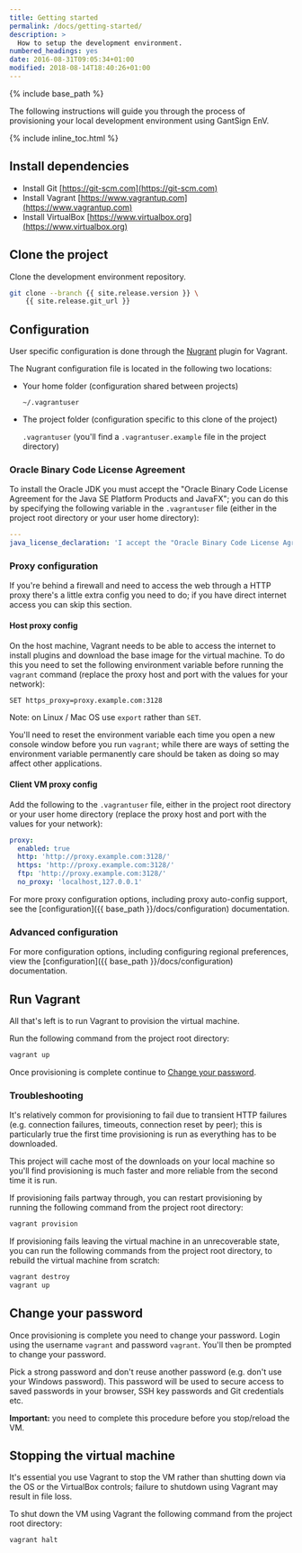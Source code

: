 ```yaml
---
title: Getting started
permalink: /docs/getting-started/
description: >
  How to setup the development environment.
numbered_headings: yes
date: 2016-08-31T09:05:34+01:00
modified: 2018-08-14T18:40:26+01:00
---
```


{% include base_path %}

The following instructions will guide you through the process of provisioning
your local development environment using GantSign EnV.

{% include inline_toc.html %}

## Install dependencies

* Install Git [https://git-scm.com](https://git-scm.com)
* Install Vagrant [https://www.vagrantup.com](https://www.vagrantup.com)
* Install VirtualBox [https://www.virtualbox.org](https://www.virtualbox.org)

## Clone the project

Clone the development environment repository.

```bash
git clone --branch {{ site.release.version }} \
    {{ site.release.git_url }}
```

## Configuration

User specific configuration is done through the
[Nugrant](https://github.com/maoueh/nugrant) plugin for Vagrant.

The Nugrant configuration file is located in the following two locations:

* Your home folder (configuration shared between projects)

    `~/.vagrantuser`

* The project folder (configuration specific to this clone of the project)

    `.vagrantuser` (you'll find a `.vagrantuser.example` file in the project
    directory)

### Oracle Binary Code License Agreement

To install the Oracle JDK you must accept the "Oracle Binary Code License
Agreement for the Java SE Platform Products and JavaFX"; you can do this by
specifying the following variable in the `.vagrantuser` file (either in
the project root directory or your user home directory):

```yaml
---
java_license_declaration: 'I accept the "Oracle Binary Code License Agreement for the Java SE Platform Products and JavaFX" under the terms at http://www.oracle.com/technetwork/java/javase/terms/license/index.html'
```

### Proxy configuration

If you're behind a firewall and need to access the web through a HTTP proxy
there's a little extra config you need to do; if you have direct internet access
you can skip this section.

#### Host proxy config

On the host machine, Vagrant needs to be able to access the internet to install
plugins and download the base image for the virtual machine. To do this you need
to set the following environment variable before running the `vagrant` command
(replace the proxy host and port with the values for your network):

```bash
SET https_proxy=proxy.example.com:3128
```

Note: on Linux / Mac OS use `export` rather than `SET`.

You'll need to reset the environment variable each time you open a new console
window before you run `vagrant`; while there are ways of setting the environment
variable permanently care should be taken as doing so may affect other
applications.

#### Client VM proxy config

Add the following to the `.vagrantuser` file, either in the project root
directory or your user home directory (replace the proxy host and port with the
values for your network):

```yaml
proxy:
  enabled: true
  http: 'http://proxy.example.com:3128/'
  https: 'http://proxy.example.com:3128/'
  ftp: 'http://proxy.example.com:3128/'
  no_proxy: 'localhost,127.0.0.1'
```

For more proxy configuration options, including proxy auto-config support,
see the [configuration]({{ base_path }}/docs/configuration) documentation.

### Advanced configuration

For more configuration options, including configuring regional preferences, view
the [configuration]({{ base_path }}/docs/configuration) documentation.

## Run Vagrant

All that's left is to run Vagrant to provision the virtual machine.

Run the following command from the project root directory:

```bash
vagrant up
```

Once provisioning is complete continue to
[Change your password](#change-your-password).

### Troubleshooting

It's relatively common for provisioning to fail due to transient HTTP failures
(e.g. connection failures, timeouts, connection reset by peer); this is
particularly true the first time provisioning is run as everything has to be
downloaded.

This project will cache most of the downloads on your local machine so you'll
find provisioning is much faster and more reliable from the second time it is
run.

If provisioning fails partway through, you can restart provisioning by running
the following command from the project root directory:

```bash
vagrant provision
```

If provisioning fails leaving the virtual machine in an unrecoverable state, you
can run the following commands from the project root directory, to rebuild the
virtual machine from scratch:

```bash
vagrant destroy
vagrant up
```

## Change your password

Once provisioning is complete you need to change your password. Login using the
username `vagrant` and password `vagrant`. You'll then be prompted to change
your password.

Pick a strong password and don't reuse another password (e.g. don't use your
Windows password). This password will be used to secure access to saved
passwords in your browser, SSH key passwords and Git credentials etc.

**Important:** you need to complete this procedure before you stop/reload the
VM.

## Stopping the virtual machine

It's essential you use Vagrant to stop the VM rather than shutting down via the
OS or the VirtualBox controls; failure to shutdown using Vagrant may result in
file loss.

To shut down the VM using Vagrant the following command from the project root
directory:

```bash
vagrant halt
```

